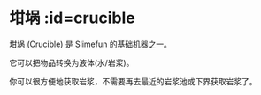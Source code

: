# 坩埚 :id=crucible

坩埚 (Crucible) 是 Slimefun 的[基础机器](/Basic-Machines)之一。

它可以把物品转换为液体(水/岩浆)。

你可以很方便地获取岩浆，不需要再去最近的岩浆池或下界获取岩浆了。
